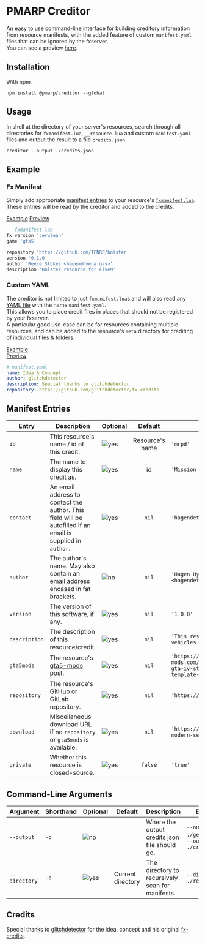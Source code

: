 # PMARP Creditor

An easy to use command-line interface for building creditory information from resource manifests, with the added feature of custom `manifest.yaml` files that can be ignored by the fxserver.  
You can see a preview [here](https://tfnrp.github.io/creditor/html/index.html).

## Installation

With npm

```sh-session
npm install @pmarp/creditor --global
```

## Usage

In shell at the directory of your server's resources, search through all directories for `fxmanifest.lua`, `__resource.lua` and custom `manifest.yaml` files and output the result to a file `credits.json`.

```sh-session
creditor --output ./credits.json
```

## Example

### Fx Manifest

Simply add appropriate [manifest entries](#manifest-entries) to your resource's [`fxmanifest.lua`](https://docs.fivem.net/docs/scripting-reference/resource-manifest/resource-manifest).  
These entries will be read by the creditor and added to the credits.

[Example](https://github.com/TFNRP/creditor/blob/main/test/fxmanifest.lua)
[Preview](https://tfnrp.github.io/creditor/html/index.html#test)
```lua
-- fxmanifest.lua
fx_version 'cerulean'
game 'gta5'

repository 'https://github.com/TFNRP/holster'
version '0.1.0'
author 'Reece Stokes <hagen@hyena.gay>'
description 'Holster resource for FiveM'
```

### Custom YAML

The creditor is not limited to just `fxmanifest.lua`s and will also read any [YAML file](https://yaml.org) with the name `manifest.yaml`.  
This allows you to place credit files in places that should not be registered by your fxserver.  
A particular good use-case can be for resources containing multiple resources, and can be added to the resource's `meta` directory for crediting of individual files & folders.

[Example](https://github.com/TFNRP/creditor/blob/main/test/manifest.yaml)  
[Preview](https://tfnrp.github.io/creditor/html/index.html#Idea%20&%20Concept)
```yaml
# manifest.yaml
name: Idea & Concept
author: glitchdetector
description: Special thanks to glitchdetector.
repository: https://github.com/glitchdetector/fx-credits
```

## Manifest Entries

[200]: https://img.icons8.com/color/24/000000/checked-2--v1.png "Yes"
[400]: https://img.icons8.com/color/24/000000/close-window.png "No"

Entry | Description | Optional | Default | Example
-- | -- | -- | :--: | --
`id`          | This resource's name / id of this credit.                                                                  | ![yes][200] | Resource's name | `'mrpd'`
`name`        | The name to display this credit as.                                                                        | ![yes][200] | id              | `'Mission Row PD'`
`contact`     | An email address to contact the author. This field will be autofilled if an email is supplied in `author`. | ![yes][200] | `nil`           | `'hagendetector@gmail.com'`
`author`      | The author's name. May also contain an email address encased in fat brackets.                              | ![no][400]  | `nil`           | `'Hagen Hyena <hagendetector@gmail.com>'`
`version`     | The version of this software, if any.                                                                      | ![yes][200] | `nil`           | `'1.0.0'`
`description` | The description of this resource/credit.                                                                   | ![yes][200] | `nil`           | `'This resource populates dynamic vehicles in ped traffic.'`
`gta5mods`    | The resource's [gta5-mods](https://gta5-mods.com) post.                                                    | ![yes][200] | `nil`           | `'https://www.gta5-mods.com/vehicles/brute-mr-tasty-gta-iv-style-add-on-liveries-template-sound-custom-shards'`
`repository`  | The resource's GitHub or GitLab repository.                                                                | ![yes][200] | `nil`           | `'https://github.com/TFNRP/axonbody3'`
`download`    | Miscellaneous download URL if no `repository` or `gta5mods` is available.                                  | ![yes][200] | `nil`           | `'https://forum.cfx.re/t/release-modern-seatbelt/4779995'`
`private`     | Whether this resource is closed-source.                                                                    | ![yes][200] | `false`         | `'true'`

## Command-Line Arguments

Argument | Shorthand | Optional | Default | Description | Example
-- | -- | -- | -- | -- | --
`--output` | `-o` | ![no][400] | | Where the output credits json file should go. | `--output ./generated` or `--output ./credits.json`
`--directory` | `-d` | ![yes][200] | Current directory | The directory to recursively scan for manifests. | `--directory ./resources`

## Credits

Special thanks to [glitchdetector](https://github.com/glitchdetector) for the idea, concept and his original [fx-credits](https://github.com/glitchdetector/fx-credits).
